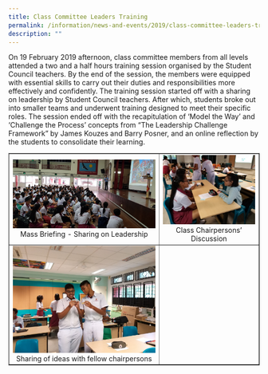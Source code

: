 ```yaml
---
title: Class Committee Leaders Training
permalink: /information/news-and-events/2019/class-committee-leaders-training/
description: ""
---
```

<p>On 19 February 2019 afternoon, class committee members from all levels attended a two and a half hours training session organised by the Student Council teachers. By the end of the session, the members were equipped with essential skills to carry out their duties and responsibilities more effectively and confidently. The training session started off with a sharing on leadership by Student Council teachers. After which, students broke out into smaller teams and underwent training designed to meet their specific roles. The session ended off with the recapitulation of &lsquo;Model the Way&rsquo; and &lsquo;Challenge the Process&rsquo; concepts from &ldquo;The Leadership Challenge Framework&rdquo; by James Kouzes and Barry Posner, and an online reflection by the students to consolidate their learning.</p>
<table style="border-collapse: collapse; width: 100%;" border="1">
<tbody>
<tr>
<td style="width: 60%; text-align: center;"><img src="/images/cclt1.jpg">Mass Briefing - Sharing on Leadership</td>
<td style="width: 40%; text-align: center;"><img src="/images/cclt2.jpg">Class Chairpersons&rsquo; Discussion</td>
</tr>
<tr>
<td style="width: 60%; text-align: center;"><img src="/images/cclt3.jpg">Sharing of ideas with fellow chairpersons</td>
<td style="width: 40%; text-align: center;">&nbsp;</td>
</tr>
</tbody>
</table>